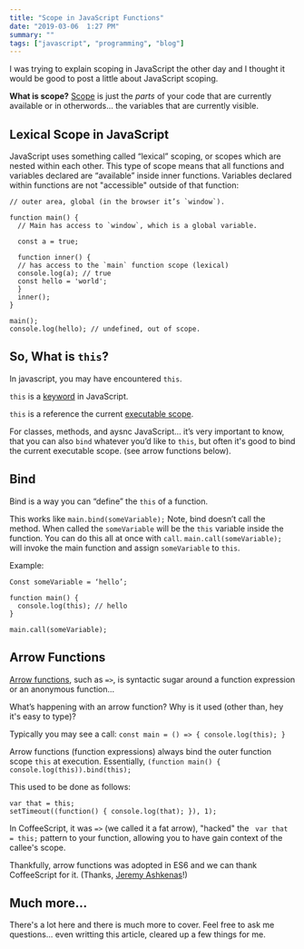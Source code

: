 ```yaml
---
title: "Scope in JavaScript Functions"
date: "2019-03-06  1:27 PM"
summary: ""
tags: ["javascript", "programming", "blog"]
---
```


I was trying to explain scoping in JavaScript the other day and I thought it would be good to post a little
about JavaScript scoping.

**What is scope?** [Scope](https://en.wikipedia.org/wiki/Scope_(computer_science)) is just the _parts_ of your code that are currently available or in otherwords... the variables that are currently visible.

## Lexical Scope in JavaScript

JavaScript uses something called “lexical” scoping, or scopes which are nested within each other.
This type of scope means that all functions and variables declared are “available” inside inner functions.
Variables declared within functions are not "accessible" outside of that function:

    // outer area, global (in the browser it’s `window`).

    function main() {
      // Main has access to `window`, which is a global variable.

      const a = true;

      function inner() {
      // has access to the `main` function scope (lexical)
      console.log(a); // true
      const hello = 'world';
      }
      inner();
    }

    main();
    console.log(hello); // undefined, out of scope.

## So, What is `this`?

In javascript, you may have encountered `this`.

`this` is a [keyword](https://developer.mozilla.org/en-US/docs/Web/JavaScript/Reference/Operators/this) in JavaScript.

`this` is a reference the current [executable scope](http://www.digital-web.com/articles/scope_in_javascript/).

For classes, methods, and aysnc JavaScript…  it’s very important to know, that you can also `bind` whatever you’d like to `this`, but often it's
good to bind the current executable scope. (see arrow functions below).

## Bind

Bind is a way you can “define” the `this` of a function.

This works like `main.bind(someVariable);` Note, bind doesn’t call the method.
When called the `someVariable` will be the `this` variable inside the function.
You can do this all at once with `call`. `main.call(someVariable);` will invoke the main function and assign `someVariable` to `this`.

Example:

    Const someVariable = ‘hello’;

    function main() {
      console.log(this); // hello
    }

    main.call(someVariable);

## Arrow Functions

[Arrow functions](https://developer.mozilla.org/en-US/docs/Web/JavaScript/Reference/Functions/Arrow_functions), such as `=>`, is syntactic sugar around a function expression or an anonymous function...

What’s happening with an arrow function? Why is it used (other than, hey it's easy to type)?

Typically you may see a call: `const main = () => { console.log(this); }`

Arrow functions (function expressions) always bind the outer function scope `this` at execution.
Essentially, `(function main() { console.log(this)).bind(this);`

This used to be done as follows:

    var that = this;
    setTimeout((function() { console.log(that); }), 1);

In CoffeeScript, it was `=>` (we called it a fat arrow), "hacked" the ` var that = this;` pattern to your function, allowing you to have gain context of the callee's scope.

Thankfully, arrow functions was adopted in ES6 and we can thank CoffeeScript for it. (Thanks, [Jeremy Ashkenas](https://en.wikipedia.org/wiki/Jeremy_Ashkenas)!)

## Much more...

There's a lot here and there is much more to cover.
Feel free to ask me questions... even writting this article, cleared up a few things for me.

